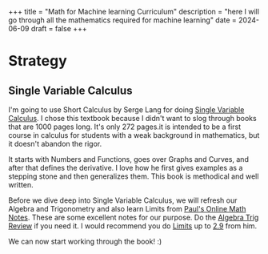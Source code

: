 +++
title = "Math for Machine learning Curriculum"
description = "here I will go through all the mathematics required for machine learning"
date = 2024-06-09
draft = false
+++

# Strategy 

## Single Variable Calculus

I'm going to use Short Calculus by Serge Lang for doing [Single Variable Calculus](https://link.springer.com/book/10.1007/978-1-4613-0077-9).
I chose this textbook because I didn't want to slog through books that are 1000 pages long. It's only 272 pages.it is 
intended to be a first course in calculus for students with a weak background in mathematics, but it doesn't abandon the 
rigor.

It starts with Numbers and Functions, goes over Graphs and Curves, and after that defines the derivative.
I love how he first gives examples as a stepping stone and then generalizes them. This book is methodical and well written.

Before we dive deep into Single Variable Calculus, we will refresh our Algebra and Trigonometry and also learn Limits from
[Paul's Online Math Notes](https://tutorial.math.lamar.edu/). These are some excellent notes for our purpose. Do the 
[Algebra Trig Review](https://tutorial.math.lamar.edu/Extras/AlgebraTrigReview/AlgebraTrig.aspx) if you need it. 
I would recommend you do [Limits](https://tutorial.math.lamar.edu/Classes/CalcI/limitsIntro.aspx) up to
[2.9](https://tutorial.math.lamar.edu/Classes/CalcI/Continuity.aspx) from him. 

We can now start working through the book! :) 
